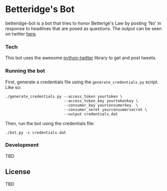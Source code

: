 # Betteridge's Bot

betteridge-bot is a bot that tries to honor Betterige's Law by posting 'No' in response to headlines that are posed as questions. The output can be seen on twitter [here](https://twitter.com/betteridge_bot).


### Tech

This bot uses the awesome [python-twitter](https://pypi.python.org/pypi/twitter) library to get and post tweets.

### Running the bot

First, generate a credentials file using the `generate_credentials.py` script. Like so:

```
./generate_credentials.py --access_token yourtoken \
                          --access_token_key yourtokenkey \
                          --consumer_key yourconsumerkey  \
                          --consumer_seret yourconsumersecret \
                          --output credentials.dat
```

Then, run the bot using the credentials file:
```
./bot.py -c credentials.dat
```

### Development

TBD

License
----

TBD
